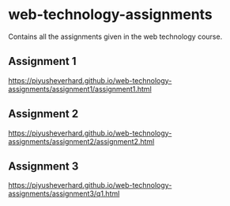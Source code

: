 # web-technology-assignments
Contains all the assignments given in the web technology course.
## Assignment 1
https://piyusheverhard.github.io/web-technology-assignments/assignment1/assignment1.html
## Assignment 2
https://piyusheverhard.github.io/web-technology-assignments/assignment2/assignment2.html
## Assignment 3 
https://piyusheverhard.github.io/web-technology-assignments/assignment3/q1.html
